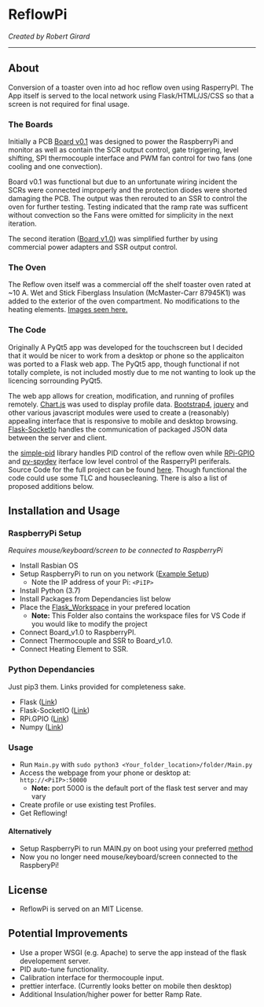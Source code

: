 ReflowPi
=============================================
*Created by Robert Girard*

---------------------------------------------

## About
Conversion of a toaster oven into ad hoc reflow oven using RasperryPI. The App itself is served to the local network using Flask/HTML/JS/CSS so that a screen is not required for final usage.

### The Boards
Initially a PCB [Board v0.1](Design/Board_v0.1) was designed to power the RaspberryPi and monitor as well as contain the SCR output control, gate triggering, level shifting, SPI thermocouple interface and PWM fan control for two fans (one cooling and one convection). 

Board v0.1 was functional but due to an unfortunate wiring incident the SCRs were connected improperly and the protection diodes were shorted damaging the PCB. The output was then rerouted to an SSR to control the oven for further testing. Testing indicated that the ramp rate was sufficent without convection so the Fans were omitted for simplicity in the next iteration.

The second iteration ([Board v1.0](Design/Oven_Final/Board_v1.0)) was simplified further by using commercial power adapters and SSR output control.

### The Oven
The Reflow oven itself was a commercial off the shelf toaster oven rated at ~10 A. Wet and Stick Fiberglass Insulation (McMaster-Carr 87945K1) was added to the exterior of the oven compartment. No modifications to the heating elements. [Images seen here.](Design/Oven_Final)

### The Code
Originally A PyQt5 app was developed for the touchscreen but I decided that it would be nicer to work from a desktop or phone so the applicaiton was ported to a Flask web app. The PyQt5 app, though functional if not totally complete, is not included mostly due to me not wanting to look up the licencing sorrounding PyQt5.

The web app allows for creation, modification, and running of profiles remotely. [Chart.js](https://www.chartjs.org/) was used to display profile data. [Bootstrap4](https://getbootstrap.com/), [jquery](https://jquery.com/) and other various javascript modules were used to create a (reasonably) appealing interface that is responsive to mobile and desktop browsing. [Flask-SocketIo](https://flask-socketio.readthedocs.io/en/latest/) handles the communication of packaged JSON data between the server and client.

the [simple-pid](https://github.com/m-lundberg/simple-pid) library handles PID control of the reflow oven while [RPi-GPIO](https://pypi.org/project/RPi.GPIO/#files) and [py-spydev](https://github.com/doceme/py-spidev) iterface low level control of the RasperryPI periferals. Source Code for the full project can be found [here](App/). Though functional the code could use some TLC and housecleaning. There is also a list of proposed additions below.

## Installation and Usage

### RaspberryPi Setup
*Requires mouse/keyboard/screen to be connected to RaspberryPi*

- Install Rasbian OS
- Setup RaspberryPi to run on you network ([Example Setup](https://raspberrypihq.com/how-to-connect-your-raspberry-pi-to-wifi/#:~:text=Configuring%20your%20WiFi%20network,conf.&text=Remember%20to%20replace%20this%20with,Ctrl%2BX%20followed%20by%20Y.))
	- Note the IP address of your Pi: `<PiIP>`
- Install Python (3.7)
- Install Packages from Dependancies list below
- Place the [Flask_Workspace](Flask_Workspace/) in your prefered location
	- **Note:** This Folder also contains the workspace files for VS Code if you would like to modify the project 
- Connect Board_v1.0 to RaspberryPI.
- Connect Thermocouple and SSR to Board_v1.0.
- Connect Heating Element to SSR.

### Python Dependancies
Just pip3 them. Links provided for completeness sake.
- Flask ([Link](https://flask.palletsprojects.com/en/1.1.x/))
- Flask-SocketIO ([Link](https://flask-socketio.readthedocs.io/en/latest/))
- RPi.GPIO ([Link](https://pypi.org/project/RPi.GPIO/))
- Numpy ([Link](https://numpy.org/install/))

### Usage
- Run `Main.py` with `sudo python3 <Your_folder_location>/folder/Main.py`
- Access the webpage from your phone or desktop at:  `http://<PiIP>:50000`
	- **Note:** port 5000 is the default port of the flask test server and may vary
- Create profile or use existing test Profiles.
- Get Reflowing!

#### Alternatively
- Setup RaspberryPi to run MAIN.py on boot using your preferred [method](https://www.dexterindustries.com/howto/run-a-program-on-your-raspberry-pi-at-startup/) 
- Now you no longer need mouse/keyboard/screen connected to the RaspberyPi!


## License
- ReflowPi is served on an MIT License.

## Potential Improvements
- Use a proper WSGI (e.g. Apache) to serve the app instead of the flask developement server.
- PID auto-tune functionality.
- Calibration interface for thermocouple input.
- prettier interface. (Currently looks better on mobile then desktop)
- Additional Insulation/higher power for better Ramp Rate.


